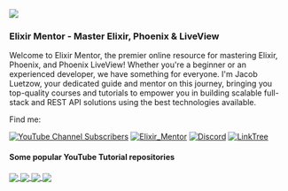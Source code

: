 <img align="center" src="https://assets.elixirmentor.com/em_banner.png"/>

### Elixir Mentor - Master Elixir, Phoenix & LiveView 

Welcome to Elixir Mentor, the premier online resource for mastering Elixir, Phoenix, and Phoenix LiveView! Whether you're a beginner or an experienced developer, we have something for everyone. I'm Jacob Luetzow, your dedicated guide and mentor on this journey, bringing you top-quality courses and tutorials to empower you in building scalable full-stack and REST API solutions using the best technologies available.

Find me:


[![YouTube Channel Subscribers](https://img.shields.io/youtube/channel/subscribers/UChbS_z6KHQiIu9et38O37eQ?style=for-the-badge&logo=YouTube&label=YouTube&color=FF0000)](https://www.youtube.com/@elixirmentor)
[![Elixir_Mentor](https://img.shields.io/badge/Elixir_Mentor-%23a834a5.svg?style=for-the-badge&logo=Elixir&logoColor=white)](https://elixirmentor.com/)
[![Discord](https://img.shields.io/badge/Discord-%237289DA.svg?style=for-the-badge&logo=Discord&logoColor=white)](https://discord.gg/HcnjPsWATg)
[![LinkTree](https://img.shields.io/badge/linktree-%233DE64E.svg?style=for-the-badge&logo=LinkTree&logoColor=white)](https://linktr.ee/jacob_luetzow)


#### Some popular YouTube Tutorial repositories

<a href="https://github.com/ElixirMentor/elixir_gist">
  <img align="center" src="https://github-readme-stats.vercel.app/api/pin/?username=elixirmentor&repo=elixir_gist&theme=midnight-purple&hide_border=false" />
</a>
<a href="https://github.com/ElixirMentor/real_deal_api">
  <img align="center" src="https://github-readme-stats.vercel.app/api/pin/?username=elixirmentor&repo=real_deal_api&theme=midnight-purple&hide_border=false" />
</a>
<a href="https://github.com/ElixirMentor/elixir_basics_solutions">
  <img align="center" src="https://github-readme-stats.vercel.app/api/pin/?username=elixirmentor&repo=elixir_basics_solutions&theme=midnight-purple&hide_border=false" />
</a>
<a href="https://github.com/ElixirMentor/elixir_our_first_api">
  <img align="center" src="https://github-readme-stats.vercel.app/api/pin/?username=elixirmentor&repo=elixir_our_first_api&theme=midnight-purple&hide_border=false" />
</a>




